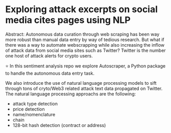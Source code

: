 # Exploring attack  excerpts on social media cites pages using NLP

Abstract: Autonomous data curation through web scraping has been way more robust than manual data entry by way of tedious research. But what if there was a way to automate webscrapping while also increasing the inflow of attack data from social media sites such as Twitter? Twitter is the number one host of attack alerts for crypto users.

:star: In this sentiment analysis repo we explore Autoscraper, a Python package to handle the autonomous data entry task. 

We also introduce the use of natural language processing models to sift through tons of cryto/Web3 related attack text data propagated on Twitter. The natural language processing approachs are the following: 

- attack type detection
- price detection
- name/nomenclature
- chain
- 128-bit hash detection (contract or address)
